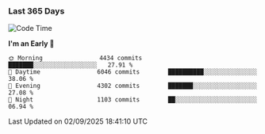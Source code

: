 ### Last 365 Days
<!--START_SECTION:waka-->
![Code Time](http://img.shields.io/badge/Code%20Time-1%2C134%20hrs%2046%20mins-blue)

**I'm an Early 🐤** 

```text
🌞 Morning                4434 commits        ███████░░░░░░░░░░░░░░░░░░   27.91 % 
🌆 Daytime                6046 commits        ██████████░░░░░░░░░░░░░░░   38.06 % 
🌃 Evening                4302 commits        ███████░░░░░░░░░░░░░░░░░░   27.08 % 
🌙 Night                  1103 commits        ██░░░░░░░░░░░░░░░░░░░░░░░   06.94 % 
```



 Last Updated on 02/09/2025 18:41:10 UTC
<!--END_SECTION:waka-->

<!--
**BrianCurliss/BrianCurliss** is a ✨ _special_ ✨ repository because its `README.md` (this file) appears on your GitHub profile.

Here are some ideas to get you started:

- 🔭 I’m currently working on ...
- 🌱 I’m currently learning ...
- 👯 I’m looking to collaborate on ...
- 🤔 I’m looking for help with ...
- 💬 Ask me about ...
- 📫 How to reach me: ...
- 😄 Pronouns: ...
- ⚡ Fun fact: ...
-->
